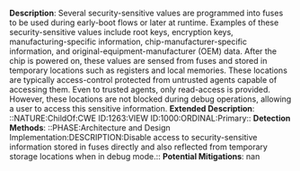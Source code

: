**Description**: Several security-sensitive values are programmed into fuses to be used during early-boot flows or later at runtime. Examples of these security-sensitive values include root keys, encryption keys, manufacturing-specific information, chip-manufacturer-specific information, and original-equipment-manufacturer (OEM) data. After the chip is powered on, these values are sensed from fuses and stored in temporary locations such as registers and local memories. These locations are typically access-control protected from untrusted agents capable of accessing them. Even to trusted agents, only read-access is provided. However, these locations are not blocked during debug operations, allowing a user to access this sensitive information.
**Extended Description**: ::NATURE:ChildOf:CWE ID:1263:VIEW ID:1000:ORDINAL:Primary::
**Detection Methods**: ::PHASE:Architecture and Design Implementation:DESCRIPTION:Disable access to security-sensitive information stored in fuses directly and also reflected from temporary storage locations when in debug mode.::
**Potential Mitigations**: nan